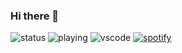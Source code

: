 ### Hi there 👋
![status](https://api.statusbadges.me/badge/status/284666869758033921)
![playing](https://api.statusbadges.me/badge/playing/284666869758033921)
![vscode](https://api.statusbadges.me/badge/vscode/284666869758033921)
[![spotify](https://api.statusbadges.me/badge/spotify/284666869758033921)](https://api.statusbadges.me/openspotify/284666869758033921)
